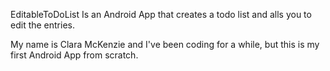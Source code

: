 EditableToDoList
Is an Android App that creates a todo list and alls you to edit the entries.

My name is Clara McKenzie and I've been coding for a while, but this is my first Android App from scratch.



